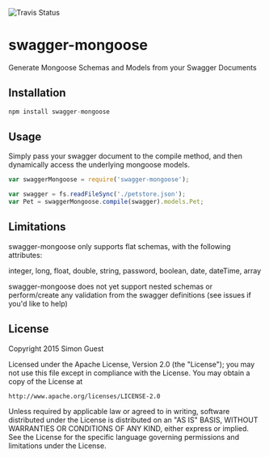 ![Travis Status](https://travis-ci.org/simonguest/swagger-mongoose.svg?branch=master)
# swagger-mongoose

Generate Mongoose Schemas and Models from your Swagger Documents

## Installation

```js
npm install swagger-mongoose
```

## Usage

Simply pass your swagger document to the compile method, and then dynamically access the underlying mongoose models.

```js
var swaggerMongoose = require('swagger-mongoose');

var swagger = fs.readFileSync('./petstore.json');
var Pet = swaggerMongoose.compile(swagger).models.Pet;
```

## Limitations

swagger-mongoose only supports flat schemas, with the following attributes:

  integer, long, float, double, string, password, boolean, date, dateTime, array

swagger-mongoose does not yet support nested schemas or perform/create any validation from the swagger definitions (see issues if you'd like to help)

## License

Copyright 2015 Simon Guest

Licensed under the Apache License, Version 2.0 (the "License");
you may not use this file except in compliance with the License.
You may obtain a copy of the License at

    http://www.apache.org/licenses/LICENSE-2.0

Unless required by applicable law or agreed to in writing, software
distributed under the License is distributed on an "AS IS" BASIS,
WITHOUT WARRANTIES OR CONDITIONS OF ANY KIND, either express or implied.
See the License for the specific language governing permissions and
limitations under the License.
